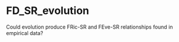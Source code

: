# FD_SR_evolution
Could evolution produce FRic-SR and FEve-SR relationships found in empirical data?  
